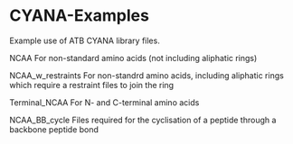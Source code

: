# CYANA-Examples
Example use of ATB CYANA library files.

NCAA
    For non-standard amino acids (not including aliphatic rings)
    
NCAA_w_restraints
    For non-standrd amino acids, including aliphatic rings which require a restraint files to join the ring
    
Terminal_NCAA
    For N- and C-terminal amino acids
    
NCAA_BB_cycle
    Files required for the cyclisation of a peptide through a backbone peptide bond
